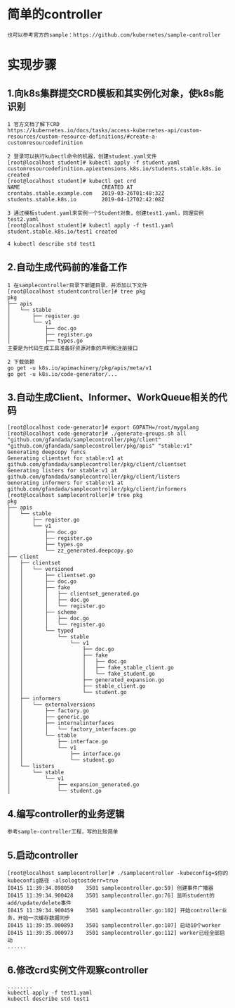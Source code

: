 # 简单的controller

    也可以参考官方的sample：https://github.com/kubernetes/sample-controller
    
# 实现步骤

## 1.向k8s集群提交CRD模板和其实例化对象，使k8s能识别
    1 官方文档了解下CRD 
    https://kubernetes.io/docs/tasks/access-kubernetes-api/custom-resources/custom-resource-definitions/#create-a-customresourcedefinition
    
    2 登录可以执行kubectl命令的机器，创建student.yaml文件
    [root@localhost student]# kubectl apply -f student.yaml
    customresourcedefinition.apiextensions.k8s.io/students.stable.k8s.io created
    [root@localhost student]# kubectl get crd
    NAME                          CREATED AT
    crontabs.stable.example.com   2019-03-26T01:48:32Z
    students.stable.k8s.io        2019-04-12T02:42:08Z
    
    3 通过模板student.yaml来实例一个Student对象，创建test1.yaml，同理实例test2.yaml
    [root@localhost student]# kubectl apply -f test1.yaml
    student.stable.k8s.io/test1 created
    
    4 kubectl describe std test1
## 2.自动生成代码前的准备工作
    1 在samplecontroller目录下新建目录，并添加以下文件
    [root@localhost studentcontroller]# tree pkg
    pkg
    ├── apis
    │   └── stable
    │       ├── register.go
    │       └── v1
    │           ├── doc.go
    │           ├── register.go
    │           ├── types.go
    主要是为代码生成工具准备好资源对象的声明和注册接口
    
    2 下载依赖
    go get -u k8s.io/apimachinery/pkg/apis/meta/v1
    go get -u k8s.io/code-generator/...
## 3.自动生成Client、Informer、WorkQueue相关的代码
    [root@localhost code-generator]# export GOPATH=/root/mygolang
    [root@localhost code-generator]# ./generate-groups.sh all "github.com/gfandada/samplecontroller/pkg/client" "github.com/gfandada/samplecontroller/pkg/apis" "stable:v1"
    Generating deepcopy funcs
    Generating clientset for stable:v1 at github.com/gfandada/samplecontroller/pkg/client/clientset
    Generating listers for stable:v1 at github.com/gfandada/samplecontroller/pkg/client/listers
    Generating informers for stable:v1 at github.com/gfandada/samplecontroller/pkg/client/informers
    [root@localhost samplecontroller]# tree pkg
    pkg
    ├── apis
    │   └── stable
    │       ├── register.go
    │       └── v1
    │           ├── doc.go
    │           ├── register.go
    │           ├── types.go
    │           └── zz_generated.deepcopy.go
    ├── client
    │   ├── clientset
    │   │   └── versioned
    │   │       ├── clientset.go
    │   │       ├── doc.go
    │   │       ├── fake
    │   │       │   ├── clientset_generated.go
    │   │       │   ├── doc.go
    │   │       │   └── register.go
    │   │       ├── scheme
    │   │       │   ├── doc.go
    │   │       │   └── register.go
    │   │       └── typed
    │   │           └── stable
    │   │               └── v1
    │   │                   ├── doc.go
    │   │                   ├── fake
    │   │                   │   ├── doc.go
    │   │                   │   ├── fake_stable_client.go
    │   │                   │   └── fake_student.go
    │   │                   ├── generated_expansion.go
    │   │                   ├── stable_client.go
    │   │                   └── student.go
    │   ├── informers
    │   │   └── externalversions
    │   │       ├── factory.go
    │   │       ├── generic.go
    │   │       ├── internalinterfaces
    │   │       │   └── factory_interfaces.go
    │   │       └── stable
    │   │           ├── interface.go
    │   │           └── v1
    │   │               ├── interface.go
    │   │               └── student.go
    │   └── listers
    │       └── stable
    │           └── v1
    │               ├── expansion_generated.go
    │               └── student.go
## 4.编写controller的业务逻辑
    参考sample-controller工程，写的比较简单
## 5.启动controller    
    [root@localhost samplecontroller]# ./samplecontroller -kubeconfig=$你的kubeconfig路径 -alsologtostderr=true       
    I0415 11:39:34.898050    3501 samplecontroller.go:59] 创建事件广播器
    I0415 11:39:34.900428    3501 samplecontroller.go:76] 监听student的add/update/delete事件
    I0415 11:39:34.900459    3501 samplecontroller.go:102] 开始controller业务，开始一次缓存数据同步
    I0415 11:39:35.000893    3501 samplecontroller.go:107] 启动10个worker
    I0415 11:39:35.000973    3501 samplecontroller.go:112] worker已经全部启动
    ......
## 6.修改crd实例文件观察controller
    ........
    kubectl apply -f test1.yaml
    kubectl describe std test1
    
